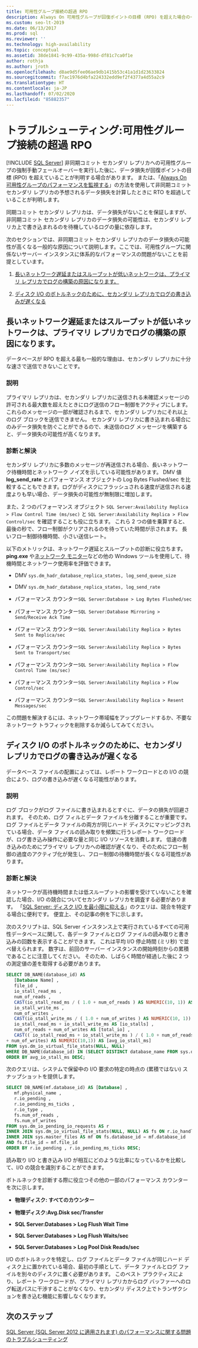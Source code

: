 ```yaml
---
title: 可用性グループ接続の超過 RPO
description: Always On 可用性グループが回復ポイントの目標 (RPO) を超えた場合の一般的な問題と解決策
ms.custom: seo-lt-2019
ms.date: 06/13/2017
ms.prod: sql
ms.reviewer: ''
ms.technology: high-availability
ms.topic: conceptual
ms.assetid: 38de1841-9c99-435a-998d-df81c7ca0f1e
author: rothja
ms.author: jroth
ms.openlocfilehash: d8ae9d5fee06ae9db1415b53c41a1d1d23633824
ms.sourcegitcommit: f7ac1976d4bfa224332edd9ef2f4377a4d55a2c9
ms.translationtype: HT
ms.contentlocale: ja-JP
ms.lasthandoff: 07/02/2020
ms.locfileid: "85882357"
---
```

# <a name="troubleshoot-availability-group-exceeded-rpo"></a>トラブルシューティング:可用性グループ接続の超過 RPO
[!INCLUDE [SQL Server](../../../includes/applies-to-version/sqlserver.md)]
  非同期コミット セカンダリ レプリカへの可用性グループの強制手動フェールオーバーを実行した後に、データ損失が回復ポイントの目標 (RPO) を超えていることが判明する場合があります。 または、「[Always On 可用性グループのパフォーマンスを監視する](monitor-performance-for-always-on-availability-groups.md)」の方法を使用して非同期コミット セカンダリ レプリカの予想されるデータ損失を計算したときに RTO を超過していることが判明します。  
  
 同期コミット セカンダリ レプリカは、データ損失がないことを保証しますが、非同期コミット セカンダリ レプリカのデータ損失の可能性は、セカンダリ レプリカ上で書き込まれるのを待機しているログの量に依存します。  
  
 次のセクションでは、非同期コミット セカンダリ レプリカのデータ損失の可能性が高くなる一般的な原因について説明します。ここでは、可用性グループに関係ないサーバー インスタンスに体系的なパフォーマンスの問題がないことを前提としています。  
  
1.  [長いネットワーク遅延またはスループットが低いネットワークは、プライマリ レプリカでログの構築の原因になります。](#BKMK_LATENCY)  
  
2.  [ディスク I/O のボトルネックのために、セカンダリ レプリカでログの書き込みが遅くなる](#BKMK_IO_BOTTLENECK)  
  
##  <a name="high-network-latency-or-low-network-throughput-causes-log-build-up-on-the-primary-replica"></a><a name="BKMK_LATENCY"></a> 長いネットワーク遅延またはスループットが低いネットワークは、プライマリ レプリカでログの構築の原因になります。  
 データベースが RPO を超える最も一般的な理由は、セカンダリ レプリカに十分な速さで送信できないことです。  
  
### <a name="explanation"></a>説明  
 プライマリ レプリカは、セカンダリ レプリカに送信される未確認メッセージの許可される最大数を超えたときにログ送信のフロー制御をアクティブにします。 これらのメッセージの一部が確認されるまで、セカンダリ レプリカにそれ以上のログ ブロックを送信できません。 セカンダリ レプリカに書き込まれる場合にのみデータ損失を防ぐことができるので、未送信のログ メッセージを構築すると、データ損失の可能性が高くなります。  
  
### <a name="diagnosis-and-resolution"></a>診断と解決  
 セカンダリ レプリカに多数のメッセージが再送信される場合、長いネットワーク待機時間とネットワーク ノイズを示している可能性があります。 DMV 値 **log_send_rate** とパフォーマンス オブジェクトの Log Bytes Flushed/sec を比較することもできます。ログがディスクにフラッシュされる速度が送信される速度よりも早い場合、データ損失の可能性が無制限に増加します。  
  
 また、2 つのパフォーマンス オブジェクト `SQL Server:Availability Replica > Flow Control Time (ms/sec)` と `SQL Server:Availability Replica > Flow Control/sec` を確認することも役に立ちます。 これら 2 つの値を乗算すると、最後の秒で、フロー制御がクリアされるのを待っていた時間が示されます。 長いフロー制御待機時間、小さい送信レート。  
  
 以下のメトリックは、ネットワーク遅延とスループットの診断に役立ちます。 **ping.exe** や[ネットワーク モニター](https://www.microsoft.com/download/details.aspx?id=4865)などの他の Windows ツールを使用して、待機時間とネットワーク使用率を評価できます。  
  
-   DMV `sys.dm_hadr_database_replica_states, log_send_queue_size`  
  
-   DMV `sys.dm_hadr_database_replica_states, log_send_rate`  
  
-   パフォーマンス カウンター`SQL Server:Database > Log Bytes Flushed/sec`  
  
-   パフォーマンス カウンター`SQL Server:Database Mirroring > Send/Receive Ack Time`  
  
-   パフォーマンス カウンター`SQL Server:Availability Replica > Bytes Sent to Replica/sec`  
  
-   パフォーマンス カウンター`SQL Server:Availability Replica > Bytes Sent to Transport/sec`  
  
-   パフォーマンス カウンター`SQL Server:Availability Replica > Flow Control Time (ms/sec)`  
  
-   パフォーマンス カウンター`SQL Server:Availability Replica > Flow Control/sec`  
  
-   パフォーマンス カウンター`SQL Server:Availability Replica > Resent Messages/sec`  

この問題を解決するには、ネットワーク帯域幅をアップグレードするか、不要なネットワーク トラフィックを削除するか減らしてみてください。  


##  <a name="disk-io-bottleneck-slows-down-log-hardening-on-the-secondary-replica"></a><a name="BKMK_IO_BOTTLENECK"></a> ディスク I/O のボトルネックのために、セカンダリ レプリカでログの書き込みが遅くなる  
 データベース ファイルの配置によっては、レポート ワークロードとの I/O の競合により、ログの書き込みが遅くなる可能性があります。  
  
### <a name="explanation"></a>説明  
 ログ ブロックがログ ファイルに書き込まれるとすぐに、データの損失が回避されます。 そのため、ログ フィルとデータ ファイルを分離することが重要です。 ログ ファイルとデータ ファイルの両方が同じハード ディスクにマッピングされている場合、データ ファイルの読み取りを頻繁に行うレポート ワークロードが、ログ書き込み操作に必要な量と同じ I/O リソースを消費します。 低速の書き込みのためにプライマリ レプリカへの確認が遅くなり、そのためにフロー制御の過度のアクティブ化が発生し、フロー制御の待機時間が長くなる可能性があります。  
  
### <a name="diagnosis-and-resolution"></a>診断と解決  
 ネットワークが高待機時間または低スループットの影響を受けていないことを確認した場合、I/O の競合についてセカンダリ レプリカを調査する必要があります。 「[SQL Server: ディスク I/O を最小限に抑える](https://technet.microsoft.com/magazine/jj643251.aspx)」のクエリは、競合を特定する場合に便利です。 便宜上、その記事の例を下に示します。  
  
 次のスクリプトは、SQL Server インスタンス上で実行されているすべての可用性データベースに関して、各データ ファイルとログ ファイルの読み取りと書き込みの回数を表示することができます。 これは平均 I/O 停止時間 (ミリ秒) で並べ替えられます。 数字は、前回のサーバー インスタンスの開始時刻からの累積であることに注意してください。 そのため、しばらく時間が経過した後に 2 つの測定値の差を取得する必要があります。  
  
```sql  
SELECT DB_NAME(database_id) AS   
   [Database Name] ,   
   file_id ,   
   io_stall_read_ms ,   
   num_of_reads ,   
   CAST(io_stall_read_ms / ( 1.0 + num_of_reads ) AS NUMERIC(10, 1)) AS [avg_read_stall_ms] ,   
   io_stall_write_ms ,   
   num_of_writes ,  
   CAST(io_stall_write_ms / ( 1.0 + num_of_writes ) AS NUMERIC(10, 1)) AS [avg_write_stall_ms] ,   
   io_stall_read_ms + io_stall_write_ms AS [io_stalls] ,   
   num_of_reads + num_of_writes AS [total_io] ,   
   CAST(( io_stall_read_ms + io_stall_write_ms ) / ( 1.0 + num_of_reads  
+ num_of_writes) AS NUMERIC(10,1)) AS [avg_io_stall_ms]  
FROM sys.dm_io_virtual_file_stats(NULL, NULL)  
WHERE DB_NAME(database_id) IN (SELECT DISTINCT database_name FROM sys.dm_hadr_database_replica_cluster_states)  
ORDER BY avg_io_stall_ms DESC;  
```  
  
 次のクエリは、システムで保留中の I/O 要求の特定の時点の (累積ではない) スナップショットを提供します。  
  
```sql  
SELECT DB_NAME(mf.database_id) AS [Database] ,   
   mf.physical_name ,  
   r.io_pending ,   
   r.io_pending_ms_ticks ,   
   r.io_type ,   
   fs.num_of_reads ,   
   fs.num_of_writes  
FROM sys.dm_io_pending_io_requests AS r   
INNER JOIN sys.dm_io_virtual_file_stats(NULL, NULL) AS fs ON r.io_handle = fs.file_handle   
INNER JOIN sys.master_files AS mf ON fs.database_id = mf.database_id  
AND fs.file_id = mf.file_id  
ORDER BY r.io_pending , r.io_pending_ms_ticks DESC;  
```  
  
 読み取り I/O と書き込み I/O が相互にどのような比率になっているかを比較して、I/O の競合を識別することができます。  
  
 ボトルネックを診断する際に役立つその他の一部のパフォーマンス カウンターを次に示します。  
  
-   **物理ディスク: すべてのカウンター**  
  
-   **物理ディスク:Avg.Disk sec/Transfer**  
  
-   **SQL Server:Databases > Log Flush Wait Time**  
  
-   **SQL Server:Databases > Log Flush Waits/sec**  
  
-   **SQL Server:Databases > Log Pool Disk Reads/sec**  
  
 I/O のボトルネックを特定し、ログ ファイルとデータ ファイルが同じハード ディスク上に置かれている場合、最初の手順として、データ ファイルとログ ファイルを別々のディスクに置く必要があります。 このベスト プラクティスにより、レポート ワークロードが、プライマリ レプリカからログ バッファーへのログ転送パスに干渉することがなくなり、セカンダリ ディスク上でトランザクションを書き込む機能に影響しなくなります。  
  
## <a name="next-steps"></a>次のステップ  
 [SQL Server (SQL Server 2012 に適用されます) のパフォーマンスに関する問題のトラブルシューティング](https://msdn.microsoft.com/library/dd672789(v=SQL.100).aspx)  
  
  
